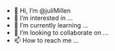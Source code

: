 - 👋 Hi, I’m @juliMillen
- 👀 I’m interested in ...
- 🌱 I’m currently learning ...
- 💞️ I’m looking to collaborate on ...
- 📫 How to reach me ...

<!---
juliMillen/juliMillen is a ✨ special ✨ repository because its `README.md` (this file) appears on your GitHub profile.
You can click the Preview link to take a look at your changes.
--->
